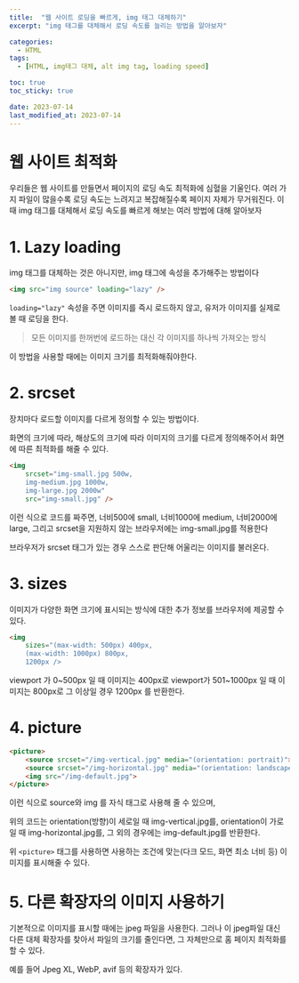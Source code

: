 ```yaml
---
title:  "웹 사이트 로딩을 빠르게, img 태그 대체하기"
excerpt: "img 태그를 대체해서 로딩 속도를 늘리는 방법을 알아보자"

categories:
  - HTML
tags:
  - [HTML, img태그 대체, alt img tag, loading speed]

toc: true
toc_sticky: true

date: 2023-07-14
last_modified_at: 2023-07-14
---
```


# 웹 사이트 최적화
우리들은 웹 사이트를 만들면서 페이지의 로딩 속도 최적화에 심혈을 기울인다. 여러 가지 파일이 많을수록 로딩 속도는 느려지고 복잡해질수록 페이지 자체가 무거워진다. 이 때 img 태그를 대체해서 로딩 속도를 빠르게 해보는 여러 방법에 대해 알아보자

# 1. Lazy loading
img 태그를 대체하는 것은 아니지만, img 태그에 속성을 추가해주는 방법이다

```html
<img src="img source" loading="lazy" />
```

``loading="lazy"`` 속성을 주면 이미지를 즉시 로드하지 않고, 유저가 이미지를 실제로 볼 때 로딩을 한다.

> 모든 이미지를 한꺼번에 로드하는 대신 각 이미지를 하나씩 가져오는 방식

이 방법을 사용할 때에는 이미지 크기를 최적화해줘야한다.

# 2. srcset
장치마다 로드할 이미지를 다르게 정의할 수 있는 방법이다.

화면의 크기에 따라, 해상도의 크기에 따라 이미지의 크기를 다르게 정의해주어서 화면에 따른 최적화를 해줄 수 있다.

```html
<img
    srcset="img-small.jpg 500w,
    img-medium.jpg 1000w,
    img-large.jpg 2000w"
    src="img-small.jpg" />
```

이런 식으로 코드를 짜주면, 너비500에 small, 너비1000에 medium, 너비2000에 large, 그리고 srcset을 지원하지 않는 브라우저에는 img-small.jpg를 적용한다

브라우저가 srcset 태그가 있는 경우 스스로 판단해 어울리는 이미지를 불러온다.

# 3. sizes
이미지가 다양한 화면 크기에 표시되는 방식에 대한 추가 정보를 브라우저에 제공할 수 있다.

```html
<img
    sizes="(max-width: 500px) 400px,
    (max-width: 1000px) 800px,
    1200px />
```
viewport 가 0~500px 일 때 이미지는 400px로
viewport가 501~1000px 일 때 이미지는 800px로
그 이상일 경우 1200px 를 반환한다.

# 4. picture

```html
<picture>
    <source srcset="/img-vertical.jpg" media="(orientation: portrait)">
    <source srcset="/img-horizontal.jpg" media="(orientation: landscape)">
    <img src="/img-default.jpg">
</picture>
```

이런 식으로 source와 img 를 자식 태그로 사용해 줄 수 있으며,

위의 코드는 orientation(방향)이 세로일 때 img-vertical.jpg를, orientation이 가로일 때 img-horizontal.jpg를, 그 외의 경우에는 img-default.jpg를 반환한다.

위 ``<picture>`` 태그를 사용하면 사용하는 조건에 맞는(다크 모드, 화면 최소 너비 등) 이미지를 표시해줄 수 있다.

# 5. 다른 확장자의 이미지 사용하기

기본적으로 이미지를 표시할 때에는 jpeg 파일을 사용한다. 그러나 이 jpeg파일 대신 다른 대체 확장자를 찾아서 파일의 크기를 줄인다면, 그 자체만으로 홈 페이지 최적화를 할 수 있다.

예를 들어 Jpeg XL, WebP, avif 등의 확장자가 있다.